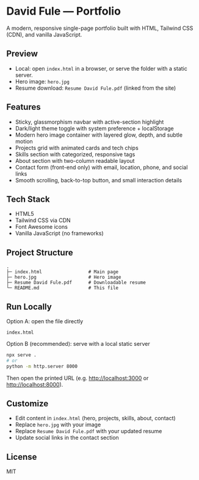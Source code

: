 # David Fule — Portfolio

A modern, responsive single-page portfolio built with HTML, Tailwind CSS (CDN), and vanilla JavaScript.

## Preview

- Local: open `index.html` in a browser, or serve the folder with a static server.
- Hero image: `hero.jpg`
- Resume download: `Resume David Fule.pdf` (linked from the site)

## Features

- Sticky, glassmorphism navbar with active-section highlight
- Dark/light theme toggle with system preference + localStorage
- Modern hero image container with layered glow, depth, and subtle motion
- Projects grid with animated cards and tech chips
- Skills section with categorized, responsive tags
- About section with two-column readable layout
- Contact form (front-end only) with email, location, phone, and social links
- Smooth scrolling, back-to-top button, and small interaction details

## Tech Stack

- HTML5
- Tailwind CSS via CDN
- Font Awesome icons
- Vanilla JavaScript (no frameworks)

## Project Structure

```text
.
├─ index.html                 # Main page
├─ hero.jpg                   # Hero image
├─ Resume David Fule.pdf      # Downloadable resume
└─ README.md                  # This file
```

## Run Locally

Option A: open the file directly

```text
index.html
```

Option B (recommended): serve with a local static server

```bash
npx serve .
# or
python -m http.server 8000
```

Then open the printed URL (e.g. <http://localhost:3000> or <http://localhost:8000>).

## Customize

- Edit content in `index.html` (hero, projects, skills, about, contact)
- Replace `hero.jpg` with your image
- Replace `Resume David Fule.pdf` with your updated resume
- Update social links in the contact section

## License

MIT

